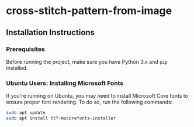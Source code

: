 # cross-stitch-pattern-from-image

## Installation Instructions

### Prerequisites
Before running the project, make sure you have Python 3.x and `pip` installed.

### Ubuntu Users: Installing Microsoft Fonts

If you're running on Ubuntu, you may need to install Microsoft Core fonts to ensure proper font rendering. To do so, run the following commands:

```bash
sudo apt update
sudo apt install ttf-mscorefonts-installer